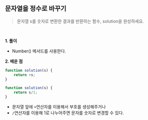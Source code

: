 ## 문자열을 정수로 바꾸기
> 문자열 s를 숫자로 변환한 결과를 반환하는 함수, solution을 완성하세요.

<br>

**1. 풀이**

- Number() 메서드를 사용한다.

**2. 배운 점**
```javascript
function solution(s) {
    return +s;
}

function solution(s) {
	return s/1;
}
```
- 문자열 앞에 `+`연산자를 이용해서 부호를 생성해주거나
- `/`연산자를 이용해 1로 나누어주면 문자를 숫자로 변경할 수 있다.